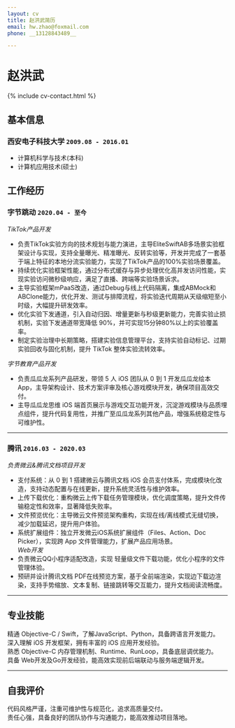 ```yaml
---
layout: cv
title: 赵洪武简历
email: hw.zhao@foxmail.com
phone: __13128843489__

---
```

# 赵洪武

<!--
include contact information from the front matter
Supported arguments:
    - homepage: url, text
    - phone 13128843489
    - email hw.zhao@foxmail.com
-->
{% include cv-contact.html %}

## 基本信息
### __西安电子科技大学__ `2009.08 - 2016.01`
- 计算机科学与技术(本科)
- 计算机应用技术(硕士)
## 工作经历

### __字节跳动__ `2020.04 - 至今`
_TikTok产品开发_<br>
- 负责TikTok实验方向的技术规划与能力演进，主导EliteSwiftAB多场景实验框架设计与实现，支持全量曝光、精准曝光、反转实验等，开发并完成了一套基于端上特征的本地分流实验能力，实现了TikTok产品的100%实验场景覆盖。
- 持续优化实验框架性能，通过分布式缓存与异步处理优化高并发访问性能，实现实验访问微秒级响应，满足了直播、跨端等实验场景诉求。<br>
- 主导实验框架mPaaS改造，通过Debug与线上代码隔离，集成ABMock和ABClone能力，优化开发、测试与排障流程，将实验迭代周期从天级缩短至小时级，大幅提升研发效率。<br>
- 优化实验下发通道，引入自动归因、增量更新与秒级更新能力，完善实验止损机制，实验下发通道带宽降低 90%，并可实现15分钟80%以上的实验覆盖率。<br>
- 制定实验治理中长期策略，搭建实验信息管理平台，支持实验自动标记、过期实验回收与固化机制，提升 TikTok 整体实验流转效率。<br>

_字节教育产品开发_<br>
- 负责瓜瓜龙系列产品研发，带领 5 人 iOS 团队从 0 到 1 开发瓜瓜龙绘本 App，主导架构设计、技术方案评审及核心游戏模块开发，确保项目高效交付。<br>
- 主导瓜瓜龙思维 iOS 端首页展示与游戏交互功能开发，沉淀游戏模块与品质埋点组件，提升代码复用性，并推广至瓜瓜龙系列其他产品，增强系统稳定性与可维护性。<br>

------
### __腾讯__ `2016.03 - 2020.03`

_负责微云&腾讯文档项目开发_<br>
- 支付系统：从 0 到 1 搭建微云与腾讯文档 iOS 会员支付体系，完成模块化改造，支持动态配置与在线更新，提升系统灵活性与维护效率。<br>
- 上传下载优化：重构微云上传下载任务管理模块，优化调度策略，提升文件传输稳定性和效率，显著降低失败率。<br>
- 文件预览优化：主导微云文件预览架构重构，实现在线/离线模式无缝切换，减少加载延迟，提升用户体验。<br>
- 系统扩展组件：独立开发微云iOS系统扩展组件（Files、Action、Doc Picker），实现跨 App 文件管理能力，扩展产品应用场景。<br>
_Web开发_<br>
- 负责微云QQ小程序适配改造，实现 轻量级文件下载功能，优化小程序的文件管理体验。<br>
- 预研并设计腾讯文档 PDF在线预览方案，基于全前端渲染，实现边下载边渲染，支持手势缩放、文本复制、链接跳转等交互能力，提升文档阅读流畅度。<br>

------

## 专业技能

精通 Objective-C / Swift，了解JavaScript、Python，具备跨语言开发能力。<br>
深入理解 iOS 开发框架，拥有丰富的 iOS 应用开发经验。<br>
熟悉 Objective-C 内存管理机制、Runtime、RunLoop，具备底层调优能力。<br>
具备 Web开发及Go开发经验，能高效实现前后端联动与服务端逻辑开发。<br>

------
## 自我评价
代码风格严谨，注重可维护性与规范化，追求高质量交付。<br>
责任心强，具备良好的团队协作与沟通能力，能高效推动项目落地。<br>

<!-- ### Footer

Last updated: May 2025 -->
